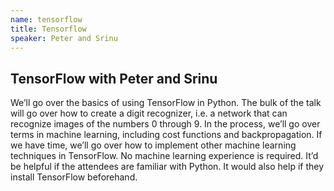 ```yaml
---
name: tensorflow
title: Tensorflow
speaker: Peter and Srinu
---
```


## TensorFlow with Peter and Srinu

We’ll go over the basics of using TensorFlow in Python. The bulk of the talk will go over how to create a digit recognizer, i.e. a network that can recognize images of the numbers 0 through 9. In the process, we’ll go over terms in machine learning, including cost functions and backpropagation. If we have time, we’ll go over how to implement other machine learning techniques in TensorFlow.
No machine learning experience is required. It’d be helpful if the attendees are familiar with Python. It would also help if they install TensorFlow beforehand.
